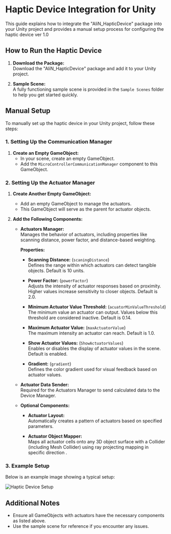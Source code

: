 # Haptic Device Integration for Unity

This guide explains how to integrate the "AliN_HapticDevice" package into your Unity project and provides a manual setup process for configuring the haptic device ver 1.0

## How to Run the Haptic Device

1. **Download the Package:**  
   Download the "AliN_HapticDevice" package and add it to your Unity project.

2. **Sample Scene:**  
   A fully functioning sample scene is provided in the `Sample Scenes` folder to help you get started quickly.

## Manual Setup

To manually set up the haptic device in your Unity project, follow these steps:

### 1. Setting Up the Communication Manager

1. **Create an Empty GameObject:**  
   - In your scene, create an empty GameObject.
   - Add the `MicroControllerCommunicationManager` component to this GameObject.  
  
### 2. Setting Up the Actuator Manager

1. **Create Another Empty GameObject:**  
   - Add an empty GameObject to manage the actuators.
   - This GameObject will serve as the parent for actuator objects.

2. **Add the Following Components:**


   - **Actuators Manager:**  
     Manages the behavior of actuators, including properties like scanning distance, power factor, and distance-based weighting.  
     
     **Properties:**
     - **Scanning Distance:** (`scaningDistance`)  
       Defines the range within which actuators can detect tangible objects. Default is 10 units.
       
     - **Power Factor:** (`powerFactor`)  
       Adjusts the intensity of actuator responses based on proximity. Higher values increase sensitivity to closer objects. Default is 2.0.
       
     - **Minimum Actuator Value Threshold:** (`acuatorMinValueThreshold`)  
       The minimum value an actuator can output. Values below this threshold are considered inactive. Default is 0.14.
       
     - **Maximum Actuator Value:** (`maxActuatorValue`)  
       The maximum intensity an actuator can reach. Default is 1.0.
       
     - **Show Actuator Values:** (`ShowActuatorValues`)  
       Enables or disables the display of actuator values in the scene. Default is enabled.
       
     - **Gradient:** (`gradient`)  
       Defines the color gradient used for visual feedback based on actuator values.

   - **Actuator Data Sender:**  
     Required for the Actuators Manager to send calculated data to the Device Manager.

   - **Optional Components:**
     - **Actuator Layout:**  
       Automatically creates a pattern of actuators based on specified parameters.
       
     - **Actuator Object Mapper:**  
       Maps all actuator cells onto any 3D object surface with a Collider (including Mesh Collider) using ray projecting mapping in specific direction .

### 3. Example Setup

Below is an example image showing a typical setup:

![Haptic Device Setup](./doc/images/haptic_device_setup.png)

## Additional Notes

- Ensure all GameObjects with actuators have the necessary components as listed above.
- Use the sample scene for reference if you encounter any issues.
